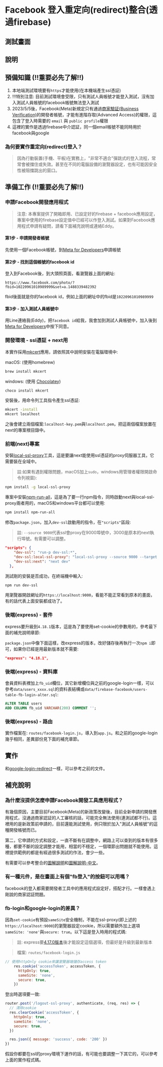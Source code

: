 # Facebook 登入重定向(redirect)整合(透過firebase)

## 測試畫面

## 說明

## 預備知識 (!!重要必先了解!!)

1. 本地端測試環境要有`https`才能使用(在本機端產生ssl憑証)
2. !!!特別注意: 目前測試環境會受限，只有測試人員帳號才能登入測試，沒有加入測試人員帳號的facebook帳號無法登入測試
3. 2023/5/5後，Facebook(Meta)新規定只有通過[商家驗証(Business Verification)](https://developers.facebook.com/docs/development/release/business-verification)的開發者帳號，才能有進階存取(Advanced Access)的權限，這包含了登入時需要的 `email` 與 `public profile`權限
4. 這裡的實作是透過firebase中介認証，同一個email帳號不能同時用於facebook與google

### 為何要實作重定向(redirect)登入？

> 因為行動裝置(手機、平板)在實務上，"非常不適合"彈跳式的登入流程，常常會被擋住或失效。甚至在不同的電腦設備的瀏覽器設定，也有可能因安全性被阻擋跳出的窗口。

## 準備工作 (!!重要必先了解!!)

### 申請Facebook開發應用程式

> 注意: 本專案提供了開箱即用、已設定好的firebase + facebook應用設定，專案中使用的firebase設定值中已經可以作登入測試。如果對Facebook應用程式申請有疑問，請看下面補充說明或連絡Eddy。

#### 第1步 - 申請開發者帳號

先使用一個Facebook帳號，到[Meta for Developers](https://developers.facebook.com/)申請帳號

#### 第2步 - 找到這個帳號的facebook id

登入到Facebook後，到大頭照頁面，看瀏覽器上面的網址:

```text
https://www.facebook.com/photo/?fbid=10220961010989999&set=a.1488339482392
```

fbid後面就是你的facebook id，例如上面的網址中的fbid是`10220961010989999`

#### 第3步 - 加入測試人員帳號中

用Line連絡我(Eddy)，把`facebook id`給我，我會加到測試人員帳號中，加入後到[Meta for Developers](https://developers.facebook.com/)中按下同意。


### 開發環境 - ssl憑証 + next用

本實作採用[mkcert](https://github.com/FiloSottile/mkcert)應用，請依照其中說明安裝在電腦環境中:

macOS: (使用homebrew)

```sh
brew install mkcert
```

windows: (使用 [Chocolatey](https://chocolatey.org/))

```sh
choco install mkcert
```

安裝後，用命令列工具指令產生ssl憑証:

```sh
mkcert -install
mkcert localhost
```

之後會建立兩個檔案:`localhost-key.pem`與`localhost.pem`，把這兩個檔案放置在next的專案根目錄中。

### 前端(next)專案

安裝[local-ssl-proxy](https://github.com/cameronhunter/local-ssl-proxy)工具，這是要讓next能使用ssl憑証的proxy伺服器工具，它需要裝在全域中。
    
> 註:如果有遇到權限問題，macOS加上`sudo`，windows用管理者權限開啟命令列視窗):

```sh
npm install -g local-ssl-proxy
```

專案中安裝[npm-run-all](https://github.com/mysticatea/npm-run-all)，這是為了要一行npm指令，同時啟動next與local-ssl-proxy兩者用的，macOS和windows平台都可以使用:

```sh
npm install npm-run-all
```

修改`package.json`，加入`dev-ssl`啟動用的指令，在`"scripts"`區段:

> 註: `--source 9000`代表ssl會proxy在9000埠號中，3000是原本的next執行埠號。有需要可以調整。

```json
"scripts": {
    "dev-ssl": "run-p dev-ssl:*",
    "dev-ssl:local-ssl-proxy": "local-ssl-proxy --source 9000 --target 3000 --cert localhost.pem --key localhost-key.pem",
    "dev-ssl:next": "next dev"
  },
```

測試剛的安裝是否成功，在終端機中輸入:

```sh
npm run dev-ssl
```

用瀏覽器開啟網址的`https://localhost:9000`，看能不能正常看到原本的畫面，有的話代表上面安裝都成功了。

### 後端(express) - 套件

express要升級到`4.18.1`版本，這是為了要使用set-cookie的參數用的，參考最下面的補充說明章節:

`package.json`中像下面這樣，改express的版本，改好儲存後再執行一次`npm i`即可，如果你已經是用最新版本就不需要:

```json
"express": "4.18.1",
```


### 後端(express) - 資料庫

會員資料表裡加上`fb_uid`欄位，其它新增欄位與之前的google-login一樣，可以參考`data/users_xxxx.sql`的資料表結構或`data/firebase-facebook/users-table-fb-login-alter.sql`:

```sql
ALTER TABLE users
ADD COLUMN fb_uid VARCHAR(200) COMMENT '';
```

### 後端(express) - 路由

實作檔案在: `routes/facebook-login.js`，導入到`app.js`。和之前的google-login幾乎相同，差異部份見下面的補充章節。

## 實作

和[google-login-redirect](./docs/google-login-redirect.md)一樣，可以參考之前的文件。

## 補充說明

### 為什麼沒提供怎麼申請Facebook開發工具應用程式？

有幾個原因，主要目前Facebook(Meta)的新政策改變後，目前全新申請的開發應用程式，沒通過商家認証的人工審核的話，可能完全無法使用(連測試都不行)。這裡用的是新政策前申請的，目前還能測試使用，例只限於加入"測試人員帳號"的這種開發帳號而已。

第二，它申請的方式和設定，一直不斷有在調整中，網路上可以查到的版本有很多種，都要不斷的設定調整才能用，相當的不穩定，一個環節出問題就不能使用。這裡提供範例的都是有經過很多測試的作法，會少一些。

有需要可以參考整合的[圖解說明](https://menubar.io/firebase-facebook-login-react)和[圖解說明-中文](https://www.letswrite.tw/firebase-auth-google-fb/)。

### 有一種元件，是在畫面上有個"fb登入"的按鈕可以用嗎？

facebook的登入都需要開發者工具中的應用程式設定好，搭配才行。一樣會遇上剛說的商家認証問題。

### fb-login和google-login的差異？

因為`set-cookie`有預設`sameSite`安全機制，不能在ssl-proxy(即上述的`https://localhost:9000`)的瀏覽器設定cookie，所以需要額外加上選項`sameSite: 'none'`與`secure: true`。以下這是登入時用的程式碼:

> 註: express要[4.17.0版本](https://expressjs.com/en/changelog/4x.html#4.17.0)後才能設定這個選項，但最好是升級到最新版本

> 檔案: `routes/facebook-login.js`

```js
// 使用httpOnly cookie來讓瀏覽器端儲存access token
    res.cookie('accessToken', accessToken, {
      httpOnly: true,
      sameSite: 'none',
      secure: true,
    })
```

登出時選項要一致:

```js
router.post('/logout-ssl-proxy', authenticate, (req, res) => {
  // 清除cookie
  res.clearCookie('accessToken', {
    httpOnly: true,
    sameSite: 'none',
    secure: true,
  })

  res.json({ message: 'success', code: '200' })
})
```

假設你都要在ssl的proxy環境下運作的話，有可能也要調整一下其它的，可以參考上面的實作程式碼。